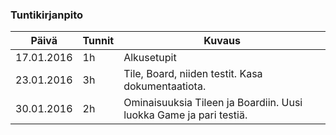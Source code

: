 ﻿### Tuntikirjanpito
Päivä | Tunnit | Kuvaus
--------------- | ----- | ------
17.01.2016 | 1h | Alkusetupit
23.01.2016 | 3h | Tile, Board, niiden testit. Kasa dokumentaatiota.
30.01.2016 | 2h | Ominaisuuksia Tileen ja Boardiin. Uusi luokka Game ja pari testiä.
